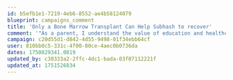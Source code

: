 ```yaml
---
id: b5efb1e1-7219-4eb6-8552-ae4b58124079
blueprint: campaigns_comment
title: 'Only a Bone Marrow Transplant Can Help Subhash to recover'
comment: '"As a parent, I understand the value of education and healthcare for every child. My heart goes out to the families you''re helping. This donation comes with love and hope that it makes a positive impact. Keep inspiring the world with your kindness."'
campaign: c20d55d1-d842-4d55-9498-01f34ebb64cf
user: 810bb0c5-331c-4f00-80ce-4aec0b0736da
dates: 1750829341.0819
updated_by: c30333a2-2ffc-4dc1-bada-03f07112221f
updated_at: 1751526834
---
```

